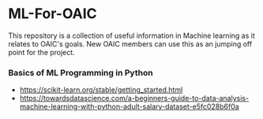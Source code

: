 # ML-For-OAIC
This repository is a collection of useful information in Machine learning as it relates to OAIC's goals. New OAIC members can use this as an jumping off point for the project.


### Basics of ML Programming in Python
- https://scikit-learn.org/stable/getting_started.html
- https://towardsdatascience.com/a-beginners-guide-to-data-analysis-machine-learning-with-python-adult-salary-dataset-e5fc028b6f0a
